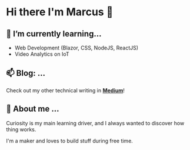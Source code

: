 # Hi there I'm Marcus 👋

<!--
**guangying94/guangying94** is a ✨ _special_ ✨ repository because its `README.md` (this file) appears on your GitHub profile.

Here are some ideas to get you started:

- 🔭 I’m currently working on ...
- 🌱 I’m currently learning ...
- 👯 I’m looking to collaborate on ...
- 🤔 I’m looking for help with ...
- 💬 Ask me about ...
- 📫 How to reach me: ...
- 😄 Pronouns: ...
- ⚡ Fun fact: ...
-->
###


## 🌱 I’m currently learning...
- Web Development (Blazor, CSS, NodeJS, ReactJS)
- Video Analytics on IoT

###

## 📫 Blog: ...
Check out my other technical writing in [**Medium**](https://marcustee.medium.com/)!
###

## 🤔 About me ...
Curiosity is my main learning driver, and I always wanted to discover how thing works.

I'm a maker and loves to build stuff during free time.
